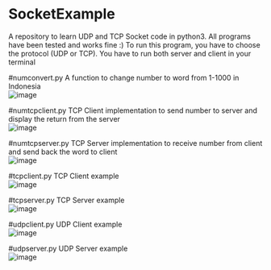 # SocketExample
A repository to learn UDP and TCP Socket code in python3. All programs have been tested and works fine :)
To run this program, you have to choose the protocol (UDP or TCP). You have to run both server and client in your terminal

#numconvert.py
A function to change number to word from 1-1000 in Indonesia <br>
![image](https://user-images.githubusercontent.com/44316758/75688289-d3d39300-5cd1-11ea-85ba-d9349e9bf305.png)

#numtcpclient.py
TCP Client implementation to send number to server and display the return from the server <br>
![image](https://user-images.githubusercontent.com/44316758/75688388-febde700-5cd1-11ea-8bc4-dc80ea698494.png)

#numtcpserver.py
TCP Server implementation to receive number from client and send back the word to client <br>
![image](https://user-images.githubusercontent.com/44316758/75688433-11d0b700-5cd2-11ea-80bf-6ec057a42627.png)

#tcpclient.py
TCP Client example <br>
![image](https://user-images.githubusercontent.com/44316758/75688555-43498280-5cd2-11ea-8566-6000e91d3293.png)

#tcpserver.py
TCP Server example <br>
![image](https://user-images.githubusercontent.com/44316758/75688617-5fe5ba80-5cd2-11ea-8751-36b6058e32da.png)

#udpclient.py
UDP Client example <br>
![image](https://user-images.githubusercontent.com/44316758/75688703-899ee180-5cd2-11ea-9a37-dc45b5ca8a00.png)

#udpserver.py
UDP Server example <br>
![image](https://user-images.githubusercontent.com/44316758/75688743-9cb1b180-5cd2-11ea-9cd0-c968df4c477c.png)
